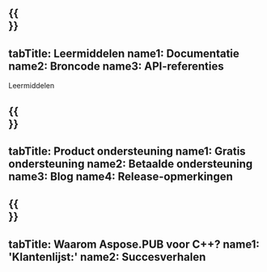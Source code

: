 ﻿---
translation: true
deploy: false
---

{{<section learningresources>}}
---
tabTitle: Leermiddelen
name1: Documentatie
name2: Broncode
name3: API-referenties
---

Leermiddelen

{{<section support>}}
---
tabTitle: Product ondersteuning
name1: Gratis ondersteuning
name2: Betaalde ondersteuning
name3: Blog
name4: Release-opmerkingen
---

{{<section why>}}
---
tabTitle: Waarom Aspose.PUB voor C++?
name1: 'Klantenlijst:'
name2: Succesverhalen
---